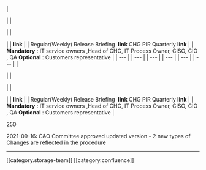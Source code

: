 





|  

 | 
|  

 | 
| 

 | 
|  **link**  | 
| Regular(Weekly) Release Briefing  **link** CHG PIR Quarterly  **link**  | 
|  **Mandatory** : IT service owners ,Head of CHG, IT Process Owner, CISO, CIO , QA **Optional** : Customers representative | 
|  --- | 
|  --- | 
|  --- | 
|  --- | 
|  --- | 
|  --- | 
|  

 | 
|  

 | 
| 

 | 
|  **link**  | 
| Regular(Weekly) Release Briefing  **link** CHG PIR Quarterly  **link**  | 
|  **Mandatory** : IT service owners ,Head of CHG, IT Process Owner, CISO, CIO , QA **Optional** : Customers representative | 



250

2021-09-16: C&O Committee approved updated version - 2 new types of Changes are reflected in the procedure



*****

[[category.storage-team]] 
[[category.confluence]] 
